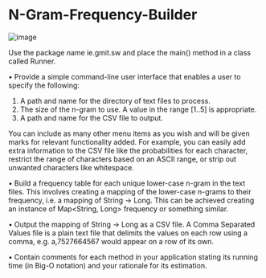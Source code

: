 # N-Gram-Frequency-Builder


![image](https://user-images.githubusercontent.com/80963667/160161330-90ebcde7-3be7-4f43-8a99-e89eb96deb5f.png)




Use the package name ie.gmit.sw and place the main() method in a class called
Runner. 

• Provide a simple command-line user interface that enables a user to specify the
following:

1. A path and name for the directory of text files to process.
2. The size of the n-gram to use. A value in the range [1..5] is appropriate.
3. A path and name for the CSV file to output.

You can include as many other menu items as you wish and will be given marks for
relevant functionality added. For example, you can easily add extra information to the
CSV file like the probabilities for each character, restrict the range of characters
based on an ASCII range, or strip out unwanted characters like whitespace.

• Build a frequency table for each unique lower-case n-gram in the text files. This
involves creating a mapping of the lower-case n-grams to their frequency, i.e. a
mapping of String → Long. This can be achieved creating an instance of Map<String,
Long> frequency or something similar.

• Output the mapping of String → Long as a CSV file. A Comma Separated Values file
is a plain text file that delimits the values on each row using a comma, e.g.
a,7527664567 would appear on a row of its own.

• Contain comments for each method in your application stating its running time (in
Big-O notation) and your rationale for its estimation.
